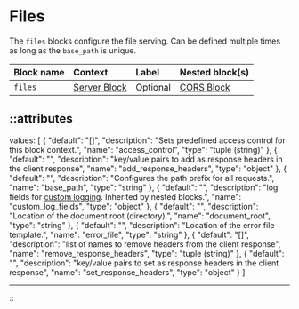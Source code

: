 # Files

The `files` blocks configure the file serving. Can be defined multiple times as long as the `base_path` is unique.

| Block name | Context                       | Label    | Nested block(s)           |
|:-----------|:------------------------------|:---------|:--------------------------|
| `files`    | [Server Block](/configuration/block/server) | Optional | [CORS Block](/configuration/block/cors) |


::attributes
---
values: [
  {
    "default": "[]",
    "description": "Sets predefined access control for this block context.",
    "name": "access_control",
    "type": "tuple (string)"
  },
  {
    "default": "",
    "description": "key/value pairs to add as response headers in the client response",
    "name": "add_response_headers",
    "type": "object"
  },
  {
    "default": "",
    "description": "Configures the path prefix for all requests.",
    "name": "base_path",
    "type": "string"
  },
  {
    "default": "",
    "description": "log fields for [custom logging](/observation/logging#custom-logging). Inherited by nested blocks.",
    "name": "custom_log_fields",
    "type": "object"
  },
  {
    "default": "",
    "description": "Location of the document root (directory).",
    "name": "document_root",
    "type": "string"
  },
  {
    "default": "",
    "description": "Location of the error file template.",
    "name": "error_file",
    "type": "string"
  },
  {
    "default": "[]",
    "description": "list of names to remove headers from the client response",
    "name": "remove_response_headers",
    "type": "tuple (string)"
  },
  {
    "default": "",
    "description": "key/value pairs to set as response headers in the client response",
    "name": "set_response_headers",
    "type": "object"
  }
]

---
::
